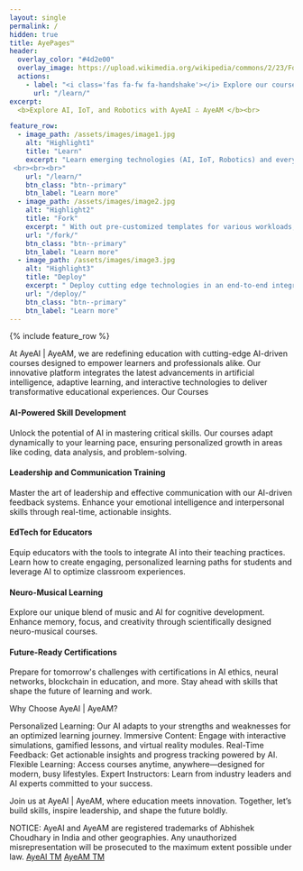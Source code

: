 ```yaml
---
layout: single
permalink: /
hidden: true
title: AyePages™ 
header:
  overlay_color: "#4d2e00"
  overlay_image: https://upload.wikimedia.org/wikipedia/commons/2/23/Forest_%28119%29.jpg
  actions:
    - label: "<i class='fas fa-fw fa-handshake'></i> Explore our courses"
      url: "/learn/"
excerpt:
  <b>Explore AI, IoT, and Robotics with AyeAI ∴ AyeAM </b><br>

feature_row:
  - image_path: /assets/images/image1.jpg
    alt: "Highlight1"
    title: "Learn"
    excerpt: "Learn emerging technologies (AI, IoT, Robotics) and everything else that you need for the dream job or dream college [here](https://ayeai.xyz/site/courses/github-pages-site-in-2-minutes-with-ayepages/)
 <br><br><br>"
    url: "/learn/"
    btn_class: "btn--primary"
    btn_label: "Learn more"
  - image_path: /assets/images/image2.jpg
    alt: "Highlight2"
    title: "Fork"
    excerpt: " With out pre-customized templates for various workloads, spin off your critical and moonshot projects in minutes<br><br><br>"
    url: "/fork/"
    btn_class: "btn--primary"
    btn_label: "Learn more"
  - image_path: /assets/images/image3.jpg
    alt: "Highlight3"
    title: "Deploy"
    excerpt: " Deploy cutting edge technologies in an end-to-end integrated workflow. Your journey begins with learning with us, then you continue to do mentored devolpment in your spin-off, and finally deploy your own prized projects!<br><br><br>"
    url: "/deploy/"
    btn_class: "btn--primary"
    btn_label: "Learn more"      
---
```


{% include feature_row %}

At AyeAI | AyeAM, we are redefining education with cutting-edge AI-driven courses designed to empower learners and professionals alike. Our innovative platform integrates the latest advancements in artificial intelligence, adaptive learning, and interactive technologies to deliver transformative educational experiences.
Our Courses

####   AI-Powered Skill Development
   Unlock the potential of AI in mastering critical skills. Our courses adapt dynamically to your learning pace, ensuring personalized growth in areas like coding, data analysis, and problem-solving.

####   Leadership and Communication Training
   Master the art of leadership and effective communication with our AI-driven feedback systems. Enhance your emotional intelligence and interpersonal skills through real-time, actionable insights.

####   EdTech for Educators
   Equip educators with the tools to integrate AI into their teaching practices. Learn how to create engaging, personalized learning paths for students and leverage AI to optimize classroom experiences.

####   Neuro-Musical Learning
   Explore our unique blend of music and AI for cognitive development. Enhance memory, focus, and creativity through scientifically designed neuro-musical courses.

####   Future-Ready Certifications
   Prepare for tomorrow's challenges with certifications in AI ethics, neural networks, blockchain in education, and more. Stay ahead with skills that shape the future of learning and work.

Why Choose AyeAI | AyeAM?

   Personalized Learning: Our AI adapts to your strengths and weaknesses for an optimized learning journey.
    Immersive Content: Engage with interactive simulations, gamified lessons, and virtual reality modules.
    Real-Time Feedback: Get actionable insights and progress tracking powered by AI.
    Flexible Learning: Access courses anytime, anywhere—designed for modern, busy lifestyles.
    Expert Instructors: Learn from industry leaders and AI experts committed to your success.

Join us at AyeAI | AyeAM, where education meets innovation. Together, let’s build skills, inspire leadership, and shape the future boldly.

NOTICE: AyeAI and AyeAM are registered trademarks of Abhishek Choudhary in India and other geographies. Any unauthorized misrepresentation will be prosecuted to the maximum extent possible under law.
[AyeAI TM](/trademark.ayeai.pdf)
[AyeAM TM](/trademark.ayeam.pdf)

